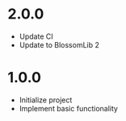 # 2.0.0

* Update CI
* Update to BlossomLib 2

# 1.0.0

* Initialize project
* Implement basic functionality
